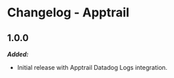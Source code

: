 # Changelog - Apptrail

## 1.0.0

***Added:***
- Initial release with Apptrail Datadog Logs integration.
